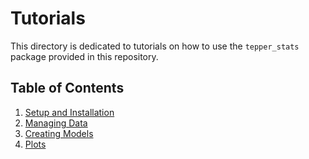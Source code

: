 # Tutorials

This directory is dedicated to tutorials on how to use the `tepper_stats`
package provided in this repository.

## Table of Contents
1. [Setup and Installation](./setup.md)
2. [Managing Data](./data.md)
3. [Creating Models](./models.md)
4. [Plots](./plotting.md)
